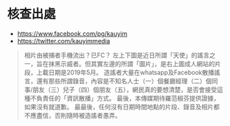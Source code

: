 
# 核查出處

- https://www.facebook.com/pg/kauyim
- https://twitter.com/kauyimmedia

> 相片由被捕者手機流出？已FC？
> 左上下圖是近日所謂「天使」的謠言之一，旨在抹黑示威者。但其實左邊的所謂「圖片」，是右上圖成人網站的片段，上載日期是2019年5月。
> 造謠者大量在whatsapp及Facebook散播謠言，還有那些所謂錄音，內容是不知名人士（一）個餐廳經理（二）個同事/朋友（三）兒子（四）個朋友（五），網民真的要想清楚，是否會接受這種不負責任的「資訊散播」方式。
> 最後，本傳媒期待羅范椒芬提供證據，如果沒有就道歉。
> 最最後，任何沒有日期時間地點的片段、錄音及相片都不應盡信，否則隨時被造謠者愚弄。



